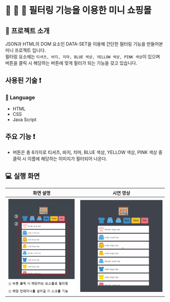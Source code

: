 # 👔 👖 👗 필터링 기능을 이용한 미니 쇼핑몰

## 📄 프로젝트 소개

JSON과 HTML의 DOM 요소인 DATA-SET을 이용해 간단한 필터링 기능을 만들어본 미니 프로젝트 입니다.<br>
필터링 요소에는 `티셔츠, 바지, 치마, BLUE 색상, YELLOW 색상, PINK 색상`이 있으며 버튼을 클릭 시 해당하는 버튼에 맞게 필터가 되는 기능을 갖고 있습니다.

## 사용된 기술 ❗

### 💬 Language

- HTML
- CSS
- Java Script

## 주요 기능 ❗

- 버튼은 총 6가지로 티셔츠, 바지, 치마, BLUE 색상, YELLOW 색상, PINK 색상 중 클릭 시 이름에 해당하는 이미지가 필터되어 나온다.

## 💻 실행 화면

|                       화면 설명                       |                     시연 영상                     |
| :---------------------------------------------------: | :-----------------------------------------------: |
| ![alt shopping](/img/readme/shopping-description.PNG) | ![alt shopping-gif](/img/readme/Shopping-gif.gif) |

